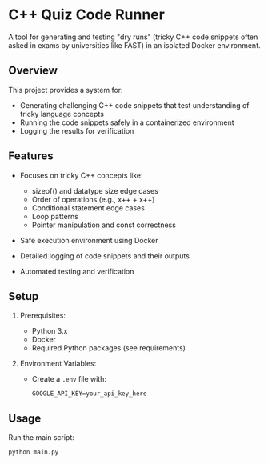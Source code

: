 # C++ Quiz Code Runner

A tool for generating and testing "dry runs" (tricky C++ code snippets often asked in exams by universities like FAST) in an isolated Docker environment.

## Overview

This project provides a system for:
- Generating challenging C++ code snippets that test understanding of tricky language concepts
- Running the code snippets safely in a containerized environment 
- Logging the results for verification

## Features

- Focuses on tricky C++ concepts like:
  - sizeof() and datatype size edge cases
  - Order of operations (e.g., x++ + x++)
  - Conditional statement edge cases
  - Loop patterns
  - Pointer manipulation and const correctness

- Safe execution environment using Docker
- Detailed logging of code snippets and their outputs
- Automated testing and verification

## Setup

1. Prerequisites:
   - Python 3.x
   - Docker
   - Required Python packages (see requirements)

2. Environment Variables:
   - Create a `.env` file with:
     ```
     GOOGLE_API_KEY=your_api_key_here
     ```

## Usage

Run the main script:

```sh
python main.py
```